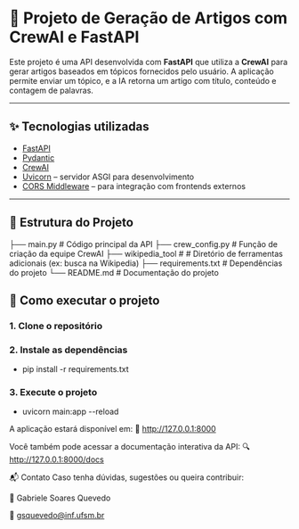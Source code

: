 # 🧠 Projeto de Geração de Artigos com CrewAI e FastAPI

Este projeto é uma API desenvolvida com **FastAPI** que utiliza a **CrewAI** para gerar artigos baseados em tópicos fornecidos pelo usuário. A aplicação permite enviar um tópico, e a IA retorna um artigo com título, conteúdo e contagem de palavras.

---

## ✨ Tecnologias utilizadas

- [FastAPI](https://fastapi.tiangolo.com/)
- [Pydantic](https://docs.pydantic.dev/)
- [CrewAI](https://docs.crewai.com/)
- [Uvicorn](https://www.uvicorn.org/) – servidor ASGI para desenvolvimento
- [CORS Middleware](https://fastapi.tiangolo.com/tutorial/cors/) – para integração com frontends externos

---

## 📁 Estrutura do Projeto

├── main.py # Código principal da API 
├── crew_config.py # Função de criação da equipe CrewAI
├── wikipedia_tool #  # Diretório de ferramentas adicionais (ex: busca na Wikipedia)
├── requirements.txt # Dependências do projeto 
└── README.md # Documentação do projeto


## 🚀 Como executar o projeto

### 1. Clone o repositório

### 2. Instale as dependências

- pip install -r requirements.txt

### 3. Execute o projeto

- uvicorn main:app --reload

A aplicação estará disponível em:
🔗 http://127.0.0.1:8000

Você também pode acessar a documentação interativa da API:
🔍 http://127.0.0.1:8000/docs

📬 Contato
Caso tenha dúvidas, sugestões ou queira contribuir:

💼 Gabriele Soares Quevedo

📧 gsquevedo@inf.ufsm.br